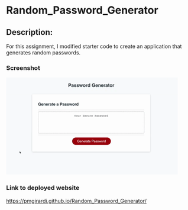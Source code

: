 # Random_Password_Generator

## Description:

For this assignment, I modified starter code to create an application that generates random passwords.

### Screenshot

![Deployed Website](assets/images/random_password_generator.gif) 

### Link to deployed website

https://pmgirardi.github.io/Random_Password_Generator/
